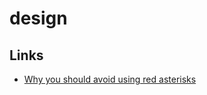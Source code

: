 # design

## Links

- [Why you should avoid using red asterisks](https://medium.com/the-web-is-the-platform/why-you-should-avoid-using-red-asterisks-12015ba2fab3)